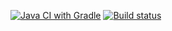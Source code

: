 [![Java CI with Gradle](https://github.com/YudinaKsenia/21.01/actions/workflows/gradle.yml/badge.svg)](https://github.com/YudinaKsenia/21.01/actions/workflows/gradle.yml)
[![Build status](https://ci.appveyor.com/api/projects/status/grx2jcvlxbi8y1dl?svg=true)](https://ci.appveyor.com/project/YudinaKsenia/21-01)
